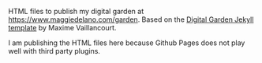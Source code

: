 HTML files to publish my digital garden at https://www.maggiedelano.com/garden. Based on the [Digital Garden Jekyll template](https://maximevaillancourt.com/blog/setting-up-your-own-digital-garden-with-jekyll) by Maxime Vaillancourt.

I am publishing the HTML files here because Github Pages does not play well with third party plugins.
